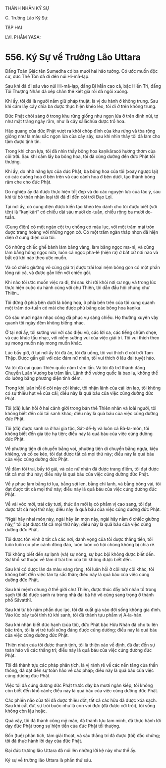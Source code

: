 THÁNH NHÂN KÝ SỰ

C. Trưởng Lão Ký Sự:

TẬP HAI

LVI. PHẨM YASA:

# 556. Ký Sự về Trưởng Lão Uttara

Đấng Toàn Giác tên Sumedha có ba mươi hai hảo tướng. Có ước muốn độc cư, đức Thế Tôn đã đi đến núi Hi-mã-lạp.

Sau khi đã đi sâu vào núi Hi-mã-lạp, đấng Bi Mẫn cao cả, bậc Hiền Trí, đấng Tối Thượng Nhân đã xếp chân thế kiết già rồi đã ngồi xuống.

Khi ấy, tôi đã là người nắm giữ pháp thuật, là vị du hành ở không trung. Sau khi cầm lấy cây chỉa ba được thực hiện khéo léo, tôi đi ở trên không trung.

Đức Phật chói sáng ở trong khu rừng giống như ngọn lửa ở trên đỉnh núi, tợ như mặt trăng ngày rằm, như là cây sālāchúa được trổ hoa.

Hào quang của đức Phật vượt ra khỏi chóp đỉnh của khu rừng và tỏa rộng giống như là màu sắc ngọn lửa của cây sậy, sau khi nhìn thấy tôi đã làm cho tâm được tịnh tín.

Trong khi chọn lựa, tôi đã nhìn thấy bông hoa kaṇikāracó hương thơm của cõi trời. Sau khi cầm lấy ba bông hoa, tôi đã cúng dường đến đức Phật tối thượng.

Khi ấy, do nhờ năng lực của đức Phật, ba bông hoa của tôi (xoay ngược lại) có các cuống hoa ở bên trên và các cánh hoa ở bên dưới, tạo thành bóng râm che cho đức Phật.

Do nghiệp ấy đã được thực hiện tốt đẹp và do các nguyện lực của tác ý, sau khi từ bỏ thân nhân loại tôi đã đi đến cõi trời Đạo Lợi.

Tại nơi ấy, có cung điện được kiến tạo khéo léo dành cho tôi được biết (với tên) là “kaṇikārī” có chiều dài sáu mươi do-tuần, chiều rộng ba mươi do-tuần.

(Cung điện) có một ngàn cột trụ chống có màu lục, với một trăm mái tròn được trang hoàng với những ngọn cờ. Có một trăm ngàn tháp nhọn đã hiện diện ở cung điện của tôi.

Có những chiếc ghế bành làm bằng vàng, làm bằng ngọc ma-ni, và cũng làm bằng hồng ngọc nữa, luôn cả ngọc pha-lê (hiện ra) ở bất cứ nơi nào và bất cứ khi nào theo ước muốn.

Và có chiếc giường vô cùng giá trị được trải loại nệm bông gòn có một phần lông rái cá, và được gắn liền với chiếc gối.

Khi nào tôi ước muốn việc ra đi, thì sau khi rời khỏi nơi cư ngụ và trong lúc thực hiện cuộc du hành cùng với chư Thiên, tôi dẫn đầu hội chúng chư Thiên..

Tôi đứng ở phía bên dưới là bông hoa, ở phía bên trên của tôi xung quanh một trăm do-tuần có mái che được phủ bằng các bông hoa kaṇika.

Có sáu mươi ngàn nhạc công đã phục vụ sáng chiều. Họ thường xuyên vây quanh tôi ngày đêm không biếng nhác.

Ở tại nơi ấy, tôi sướng vui với các điệu vũ, các lời ca, các tiếng chũm chọe, và các khúc tấu nhạc, với niềm sướng vui của việc giải trí. Tôi vui thích theo sự mong muốn này mong muốn khác.

Lúc bấy giờ, ở tại nơi ấy tôi đã ăn, tôi đã uống, tôi vui thích ở cõi trời Tam Thập. Được gần gũi với các đám nữ nhân, tôi vui thích ở lâu đài tuyệt hảo.

Và tôi đã cai quản Thiên quốc năm trăm lần. Và tôi đã trở thành đấng Chuyển Luân Vương ba trăm lần. Lãnh thổ vương quốc là bao la, không thể đo lường bằng phương diện tính đếm.

Trong khi luân hồi ở cõi này cõi khác, tôi nhận lãnh của cải lớn lao, tôi không có sự thiếu hụt về của cải; điều này là quả báu của việc cúng dường đức Phật.

Tôi (đã) luân hồi ở hai cảnh giới trong bản thể Thiên nhân và loài người, tôi không biết đến cõi tái sanh khác; điều này là quả báu của việc cúng dường đức Phật.

Tôi (đã) được sanh ra ở hai gia tộc, Sát-đế-lỵ và luôn cả Bà-la-môn, tôi không biết đến gia tộc hạ tiện; điều này là quả báu của việc cúng dường đức Phật.

Về phương tiện di chuyển bằng voi, phương tiện di chuyển bằng ngựa, kiệu khiêng, và cỗ xe kéo, tôi đạt được tất cả mọi thứ này; điều này là quả báu của việc cúng dường đức Phật.

Về đám tôi trai, bầy tớ gái, và các nữ nhân đã được trang điểm, tôi đạt được tất cả mọi thứ này; điều này là quả báu của việc cúng dường đức Phật.

Về y phục làm bằng tơ lụa, bằng sợi len, bằng chỉ lanh, và bằng bông vải, tôi đạt được tất cả mọi thứ này; điều này là quả báu của việc cúng dường đức Phật.

Về vải vóc mới, trái cây tươi, thức ăn mới lạ có phẩm vị cao sang, tôi đạt được tất cả mọi thứ này; điều này là quả báu của việc cúng dường đức Phật.

“Ngài hãy nhai món này, ngài hãy ăn món này, ngài hãy nằm ở chiếc giường này,” tôi đạt được tất cả mọi thứ này; điều này là quả báu của việc cúng dường đức Phật.

Tôi được tôn vinh ở tất cả các nơi, danh vọng của tôi được thăng tiến, tôi luôn luôn có phe cánh đông đảo, luôn luôn có hội chúng không bị chia rẽ.

Tôi không biết đến sự lạnh (và) sự nóng, sự bực bội không được biết đến. Sự khổ sở thuộc về tâm ở trái tim của tôi không được biết đến.

Sau khi có được làn da màu vàng ròng, tôi luân hồi ở cõi này cõi khác, tôi không biết đến việc tàn tạ sắc thân; điều này là quả báu của việc cúng dường đức Phật.

Sau khi mệnh chung ở thế giới chư Thiên, được thúc đẩy bởi nhân tố trong sạch tôi đã được sanh ra trong nhà đại bá hộ vô cùng sang trọng ở thành phố Sāvatthī.

Sau khi từ bỏ năm phần dục lạc, tôi đã xuất gia vào đời sống không gia đình. Vào lúc bảy tuổi tính từ khi sanh, tôi đã thành tựu phẩm vị A-la-hán.

Sau khi nhận biết đức hạnh (của tôi), đức Phật bậc Hữu Nhãn đã cho tu lên bậc trên, tôi là vị trẻ tuổi xứng đáng được cúng dường; điều này là quả báu của việc cúng dường đức Phật.

Thiên nhãn của tôi được thanh tịnh, tôi là thiện xảo về định, đã đạt đến sự toàn hảo về các thắng trí; điều này là quả báu của việc cúng dường đức Phật.

Tôi đã thành tựu các pháp phân tích, là vị rành rẽ về các nền tảng của thần thông, đã đạt đến sự toàn hảo về các pháp; điều này là quả báu của việc cúng dường đức Phật.

Việc tôi đã cúng dường đức Phật trước đây ba mươi ngàn kiếp, tôi không còn biết đến khổ cảnh; điều này là quả báu của việc cúng dường đức Phật.

Các phiền não của tôi đã được thiêu đốt, tất cả các hữu đã được xóa sạch. Sau khi cắt đứt sự trói buộc như là con voi đực (đã được cởi trói), tôi sống không còn lậu hoặc.

Quả vậy, tôi đã thành công mỹ mãn, đã thành tựu tam minh, đã thực hành lời dạy đức Phật trong sự hiện tiền của đức Phật tối thượng.

Bốn (tuệ) phân tích, tám giải thoát, và sáu thắng trí đã được (tôi) đắc chứng; tôi đã thực hành lời dạy của đức Phật.

Đại đức trưởng lão Uttara đã nói lên những lời kệ này như thế ấy.

Ký sự về trưởng lão Uttara là phần thứ sáu.
